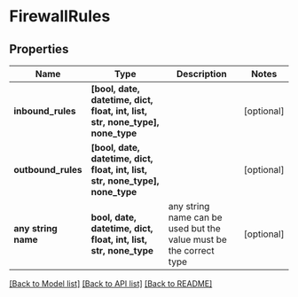# FirewallRules


## Properties
Name | Type | Description | Notes
------------ | ------------- | ------------- | -------------
**inbound_rules** | **[bool, date, datetime, dict, float, int, list, str, none_type], none_type** |  | [optional] 
**outbound_rules** | **[bool, date, datetime, dict, float, int, list, str, none_type], none_type** |  | [optional] 
**any string name** | **bool, date, datetime, dict, float, int, list, str, none_type** | any string name can be used but the value must be the correct type | [optional]

[[Back to Model list]](../README.md#documentation-for-models) [[Back to API list]](../README.md#documentation-for-api-endpoints) [[Back to README]](../README.md)


